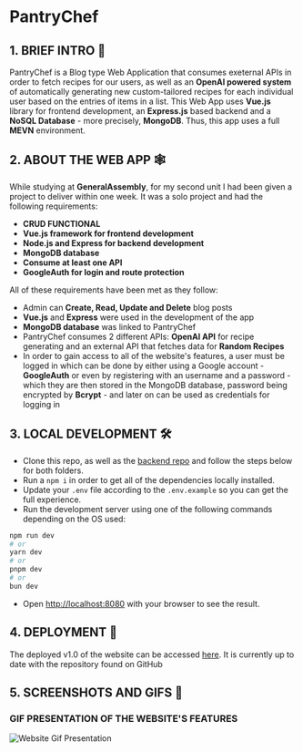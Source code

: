 # PantryChef

## 1. BRIEF INTRO 📖

PantryChef is a Blog type Web Application that consumes exeternal APIs in order to fetch recipes for our users, as well as an **OpenAI powered system** of automatically generating new custom-tailored recipes for each individual user based on the entries of items in a list. This Web App uses **Vue.js** library for frontend development, an **Express.js** based backend and a **NoSQL Database** - more precisely, **MongoDB**. Thus, this app uses a full **MEVN** environment.

## 2. ABOUT THE WEB APP 🕸
While studying at **GeneralAssembly**, for my second unit I had been given a project to deliver within one week. It was a solo project and had the following requirements:

+ **CRUD FUNCTIONAL**
+ **Vue.js framework for frontend development**
+ **Node.js and Express for backend development**
+ **MongoDB database**
+ **Consume at least one API**
+ **GoogleAuth for login and route protection**

All of these requirements have been met as they follow:
+ Admin can **Create, Read, Update and Delete** blog posts
+ **Vue.js** and **Express** were used in the development of the app
+ **MongoDB database** was linked to PantryChef
+ PantryChef consumes 2 different APIs: **OpenAI API** for recipe generating and an external API that fetches data for **Random Recipes**
+ In order to gain access to all of the website's features, a user must be logged in which can be done by either using a Google account - **GoogleAuth** or even by registering with an username and a password - which they are then stored in the MongoDB database, password being encrypted by **Bcrypt** - and later on can be used as credentials for logging in

## 3. LOCAL DEVELOPMENT 🛠

+ Clone this repo, as well as the [backend repo](https://github.com/msionut28/pantryChef_backend) and follow the steps below for both folders.
+ Run a ``` npm i ``` in order to get all of the dependencies locally installed.
+ Update your ```.env``` file according to the ```.env.example``` so you can get the full experience.
+ Run the development server using one of the following commands depending on the OS used:
```bash
npm run dev
# or
yarn dev
# or
pnpm dev
# or
bun dev
```
+ Open [http://localhost:8080](http://localhost:8080) with your browser to see the result.
## 4. DEPLOYMENT 🚀

The deployed v1.0 of the website can be accessed [here](https://pantrychef-ga.netlify.app).
It is currently up to date with the repository found on GitHub

## 5. SCREENSHOTS AND GIFS 📸
### GIF PRESENTATION OF THE WEBSITE'S FEATURES
![Website Gif Presentation](/src/assets/github/pantrygif.gif)

